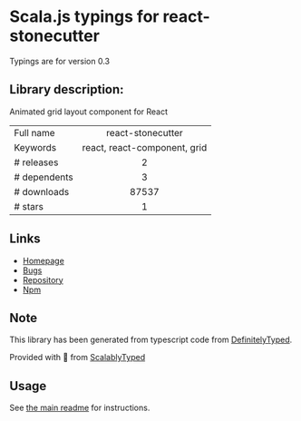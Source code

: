 
# Scala.js typings for react-stonecutter

Typings are for version 0.3

## Library description:
Animated grid layout component for React

|                    |                 |
| ------------------ | :-------------: |
| Full name          | react-stonecutter |
| Keywords           | react, react-component, grid |
| # releases         | 2 |
| # dependents       | 3 |
| # downloads        | 87537 |
| # stars            | 1 |

## Links
- [Homepage](https://github.com/dantrain/react-stonecutter#readme)
- [Bugs](https://github.com/dantrain/react-stonecutter/issues)
- [Repository](https://github.com/dantrain/react-stonecutter)
- [Npm](https://www.npmjs.com/package/react-stonecutter)
    


## Note
This library has been generated from typescript code from [DefinitelyTyped](https://definitelytyped.org).

Provided with :purple_heart: from [ScalablyTyped](https://github.com/oyvindberg/ScalablyTyped)

## Usage
See [the main readme](../../readme.md) for instructions.


